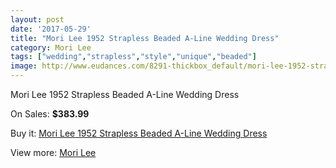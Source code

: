 ```yaml
---
layout: post
date: '2017-05-29'
title: "Mori Lee 1952 Strapless Beaded A-Line Wedding Dress"
category: Mori Lee
tags: ["wedding","strapless","style","unique","beaded"]
image: http://www.eudances.com/8291-thickbox_default/mori-lee-1952-strapless-beaded-a-line-wedding-dress.jpg
---
```

Mori Lee 1952 Strapless Beaded A-Line Wedding Dress

On Sales: **$383.99**
<a href="https://www.eudances.com/en/mori-lee/2856-mori-lee-1952-strapless-beaded-a-line-wedding-dress.html"><amp-img layout="responsive" width="600" height="600" src="//www.eudances.com/8291-thickbox_default/mori-lee-1952-strapless-beaded-a-line-wedding-dress.jpg" alt="Mori Lee 1952 Strapless Beaded A-Line Wedding Dress 0" /></a>
<a href="https://www.eudances.com/en/mori-lee/2856-mori-lee-1952-strapless-beaded-a-line-wedding-dress.html"><amp-img layout="responsive" width="600" height="600" src="//www.eudances.com/8297-thickbox_default/mori-lee-1952-strapless-beaded-a-line-wedding-dress.jpg" alt="Mori Lee 1952 Strapless Beaded A-Line Wedding Dress 1" /></a>
<a href="https://www.eudances.com/en/mori-lee/2856-mori-lee-1952-strapless-beaded-a-line-wedding-dress.html"><amp-img layout="responsive" width="600" height="600" src="//www.eudances.com/8296-thickbox_default/mori-lee-1952-strapless-beaded-a-line-wedding-dress.jpg" alt="Mori Lee 1952 Strapless Beaded A-Line Wedding Dress 2" /></a>
<a href="https://www.eudances.com/en/mori-lee/2856-mori-lee-1952-strapless-beaded-a-line-wedding-dress.html"><amp-img layout="responsive" width="600" height="600" src="//www.eudances.com/8295-thickbox_default/mori-lee-1952-strapless-beaded-a-line-wedding-dress.jpg" alt="Mori Lee 1952 Strapless Beaded A-Line Wedding Dress 3" /></a>
<a href="https://www.eudances.com/en/mori-lee/2856-mori-lee-1952-strapless-beaded-a-line-wedding-dress.html"><amp-img layout="responsive" width="600" height="600" src="//www.eudances.com/8294-thickbox_default/mori-lee-1952-strapless-beaded-a-line-wedding-dress.jpg" alt="Mori Lee 1952 Strapless Beaded A-Line Wedding Dress 4" /></a>
<a href="https://www.eudances.com/en/mori-lee/2856-mori-lee-1952-strapless-beaded-a-line-wedding-dress.html"><amp-img layout="responsive" width="600" height="600" src="//www.eudances.com/8293-thickbox_default/mori-lee-1952-strapless-beaded-a-line-wedding-dress.jpg" alt="Mori Lee 1952 Strapless Beaded A-Line Wedding Dress 5" /></a>
<a href="https://www.eudances.com/en/mori-lee/2856-mori-lee-1952-strapless-beaded-a-line-wedding-dress.html"><amp-img layout="responsive" width="600" height="600" src="//www.eudances.com/8292-thickbox_default/mori-lee-1952-strapless-beaded-a-line-wedding-dress.jpg" alt="Mori Lee 1952 Strapless Beaded A-Line Wedding Dress 6" /></a>

Buy it: [Mori Lee 1952 Strapless Beaded A-Line Wedding Dress](https://www.eudances.com/en/mori-lee/2856-mori-lee-1952-strapless-beaded-a-line-wedding-dress.html "Mori Lee 1952 Strapless Beaded A-Line Wedding Dress")

View more: [Mori Lee](https://www.eudances.com/en/9-mori-lee "Mori Lee")